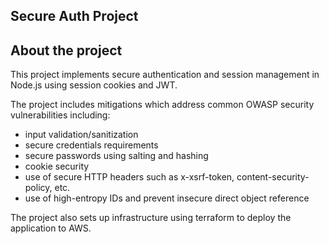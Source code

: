 ## Secure Auth Project ##

## About the project ##

This project implements secure authentication and session management in Node.js using session cookies and JWT.

The project includes mitigations which address common OWASP security vulnerabilities including:
- input validation/sanitization
- secure credentials requirements
- secure passwords using salting and hashing
- cookie security
- use of secure HTTP headers such as x-xsrf-token, content-security-policy, etc.
- use of high-entropy IDs and prevent insecure direct object reference

The project also sets up infrastructure using terraform to deploy the application to AWS.